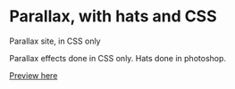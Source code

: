 # Parallax, with hats and CSS
Parallax site, in CSS only

Parallax effects done in CSS only. Hats done in photoshop.

[Preview here](https://htmlpreview.github.io/?https://github.com/ajwl/parallaxhat/blob/master/index.html) 
